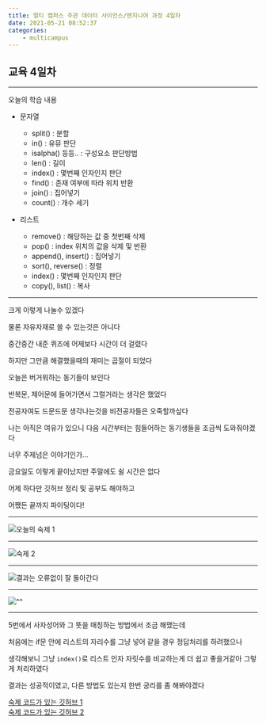 ```yaml
---
title: 멀티 캠퍼스 주관 데이터 사이언스/엔지니어 과정 4일차
date: 2021-05-21 08:52:37
categories:
    - multicampus
---
```

## 교육 4일차
___
오늘의 학습 내용
- 문자열
    - split()   : 분할
    - in()      : 유뮤 판단
    - isalpha() 등등.. : 구성요소 판단방법
    - len()     : 길이
    - index()   : 몇번째 인자인지 판단
    - find()    : 존재 여부에 따라 위치 반환
    - join()    : 집어넣기
    - count()   : 개수 세기

- 리스트
    - remove()  : 해당하는 값 중 첫번째 삭제
    - pop()     : index 위치의 값을 삭제 및 반환
    - append(), insert()   : 집어넣기
    - sort(), reverse()    : 정렬
    - index()   : 몇번째 인자인지 판단
    - copy(), list()       : 복사  
___
크게 이렇게 나눌수 있겠다  

물론 자유자재로 쓸 수 있는것은 아니다  

중간중간 내준 퀴즈에 어제보다 시간이 더 걸렸다  

하지만 그만큼 해결했을때의 재미는 곱절이 되었다  

오늘은 버거워하는 동기들이 보인다 

반복문, 제어문에 들어가면서 그럴거라는 생각은 했었다  

전공자여도 드문드문 생각나는것을 비전공자들은 오죽할까싶다  

나는 아직은 여유가 있으니 다음 시간부터는 힘들어하는 동기생들을 조금씩 도와줘야겠다  

너무 주제넘은 이야기인가...  

금요일도 이렇게 끝이났지만 주말에도 쉴 시간은 없다  

어제 하다만 깃허브 정리 및 공부도 해야하고  

어쨌든 끝까지 파이팅이다!
___
![오늘의 숙제 1](https://user-images.githubusercontent.com/84296244/119125222-7eb5a580-ba6c-11eb-87b7-1939858b2540.PNG)
___
![숙제 2](https://user-images.githubusercontent.com/84296244/119125230-807f6900-ba6c-11eb-8b3f-f00cf6cbb024.PNG)

___
![결과는 오류없이 잘 돌아간다](https://user-images.githubusercontent.com/84296244/119124883-2088c280-ba6c-11eb-9205-37d134afcd92.PNG)
___
![^^](https://user-images.githubusercontent.com/84296244/119124896-241c4980-ba6c-11eb-8cb6-1ed336fbd696.PNG)
___

5번에서 사자성어와 그 뜻을 매칭하는 방법에서 조금 해맸는데  

처음에는 if문 안에 리스트의 자리수를 그냥 넣어 같을 경우 정답처리를 하려했으나  

생각해보니 그냥 `index()`로 리스트 인자 자릿수를 비교하는게 더 쉽고 좋을거같아 그렇게 처리하였다

결과는 성공적이였고, 다른 방법도 있는지 한번 궁리를 좀 해봐야겠다  

[숙제 코드가 있는 깃허브 1](https://github.com/ouguro3/Study/blob/main/Python_Basic/08_list/homework_list.py)   
[숙제 코드가 있는 깃허브 2](https://github.com/ouguro3/Study/blob/main/Python_Basic/08_list/homework2_list.py) 
